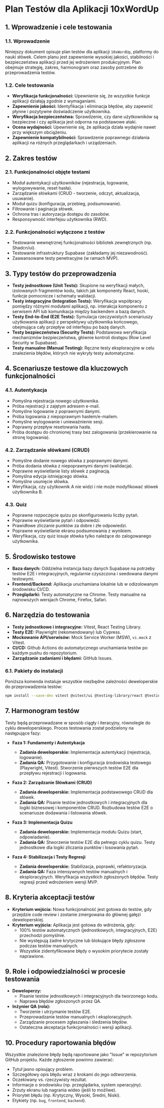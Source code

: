# Plan Testów dla Aplikacji 10xWordUp

## 1. Wprowadzenie i cele testowania

### 1.1. Wprowadzenie

Niniejszy dokument opisuje plan testów dla aplikacji `10xWordUp`, platformy do nauki słówek. Celem planu jest zapewnienie wysokiej jakości, stabilności i bezpieczeństwa aplikacji przed jej wdrożeniem produkcyjnym. Plan obejmuje strategię, zakres, harmonogram oraz zasoby potrzebne do przeprowadzenia testów.

### 1.2. Cele testowania

- **Weryfikacja funkcjonalności:** Upewnienie się, że wszystkie funkcje aplikacji działają zgodnie z wymaganiami.
- **Zapewnienie jakości:** Identyfikacja i eliminacja błędów, aby zapewnić płynne i pozytywne doświadczenie użytkownika.
- **Weryfikacja bezpieczeństwa:** Sprawdzenie, czy dane użytkowników są bezpieczne i czy aplikacja jest odporna na podstawowe ataki.
- **Ocena wydajności:** Upewnienie się, że aplikacja działa wydajnie nawet przy większym obciążeniu.
- **Zapewnienie kompatybilności:** Sprawdzenie poprawnego działania aplikacji na różnych przeglądarkach i urządzeniach.

## 2. Zakres testów

### 2.1. Funkcjonalności objęte testami

- Moduł autentykacji użytkowników (rejestracja, logowanie, wylogowywanie, reset hasła).
- Zarządzanie słówkami (CRUD - tworzenie, odczyt, aktualizacja, usuwanie).
- Moduł quizu (konfiguracja, przebieg, podsumowanie).
- Filtrowanie i paginacja słówek.
- Ochrona tras i autoryzacja dostępu do zasobów.
- Responsywność interfejsu użytkownika (RWD).

### 2.2. Funkcjonalności wyłączone z testów

- Testowanie wewnętrznej funkcjonalności bibliotek zewnętrznych (np. Shadcn/ui).
- Testowanie infrastruktury Supabase (zakładamy jej niezawodność).
- Zaawansowane testy penetracyjne (w ramach MVP).

## 3. Typy testów do przeprowadzenia

- **Testy jednostkowe (Unit Tests):** Skupione na weryfikacji małych, izolowanych fragmentów kodu, takich jak komponenty React, hooki, funkcje pomocnicze i schematy walidacji.
- **Testy integracyjne (Integration Tests):** Weryfikacja współpracy pomiędzy różnymi modułami aplikacji, np. interakcja komponentu z serwisem API lub komunikacja między backendem a bazą danych.
- **Testy End-to-End (E2E Tests):** Symulacja rzeczywistych scenariuszy użytkowania aplikacji z perspektywy użytkownika końcowego, obejmująca cały przepływ od interfejsu po bazę danych.
- **Testy bezpieczeństwa (Security Tests):** Podstawowa weryfikacja mechanizmów bezpieczeństwa, głównie kontroli dostępu (Row Level Security w Supabase).
- **Testy manualne (Manual Testing):** Ręczne testy eksploracyjne w celu znalezienia błędów, których nie wykryły testy automatyczne.

## 4. Scenariusze testowe dla kluczowych funkcjonalności

### 4.1. Autentykacja

- Pomyślna rejestracja nowego użytkownika.
- Próba rejestracji z zajętym adresem e-mail.
- Pomyślne logowanie z poprawnymi danymi.
- Próba logowania z niepoprawnym hasłem/e-mailem.
- Pomyślne wylogowanie i unieważnienie sesji.
- Poprawny przepływ resetowania hasła.
- Próba dostępu do chronionej trasy bez zalogowania (przekierowanie na stronę logowania).

### 4.2. Zarządzanie słówkami (CRUD)

- Pomyślne dodanie nowego słówka z poprawnymi danymi.
- Próba dodania słówka z niepoprawnymi danymi (walidacja).
- Poprawne wyświetlanie listy słówek z paginacją.
- Pomyślna edycja istniejącego słówka.
- Pomyślne usunięcie słówka.
- Weryfikacja, czy użytkownik A nie widzi i nie może modyfikować słówek użytkownika B.

### 4.3. Quiz

- Poprawne rozpoczęcie quizu po skonfigurowaniu liczby pytań.
- Poprawne wyświetlanie pytań i odpowiedzi.
- Prawidłowe zliczanie punktów za dobre i złe odpowiedzi.
- Poprawne wyświetlanie ekranu podsumowania z wynikiem.
- Weryfikacja, czy quiz losuje słówka tylko należące do zalogowanego użytkownika.

## 5. Środowisko testowe

- **Baza danych:** Oddzielna instancja bazy danych Supabase na potrzeby testów E2E i integracyjnych, regularnie czyszczona i seedowana danymi testowymi.
- **Frontend/Backend:** Aplikacja uruchamiana lokalnie lub w odizolowanym środowisku CI/CD.
- **Przeglądarki:** Testy automatyczne na Chrome. Testy manualne na najnowszych wersjach Chrome, Firefox, Safari.

## 6. Narzędzia do testowania

- **Testy jednostkowe i integracyjne:** Vitest, React Testing Library.
- **Testy E2E:** Playwright (rekomendowany) lub Cypress.
- **Mockowanie API/serwisów:** Mock Service Worker (MSW), `vi.mock` z Vitest.
- **CI/CD:** Github Actions do automatycznego uruchamiania testów po każdym pushu do repozytorium.
- **Zarządzanie zadaniami i błędami:** GitHub Issues.

### 6.1. Pakiety do instalacji

Poniższa komenda instaluje wszystkie niezbędne zależności deweloperskie do przeprowadzenia testów:

```bash
npm install --save-dev vitest @vitest/ui @testing-library/react @testing-library/jest-dom jsdom @playwright/test msw
```

## 7. Harmonogram testów

Testy będą przeprowadzane w sposób ciągły i iteracyjny, równolegle do cyklu deweloperskiego. Proces testowania został podzielony na następujące fazy:

- **Faza 1: Fundamenty i Autentykacja**
  - **Zadania deweloperskie:** Implementacja autentykacji (rejestracja, logowanie).
  - **Zadania QA:** Przygotowanie i konfiguracja środowiska testowego (Playwright, Vitest). Stworzenie pierwszych testów E2E dla przepływu rejestracji i logowania.

- **Faza 2: Zarządzanie Słówkami (CRUD)**
  - **Zadania deweloperskie:** Implementacja podstawowego CRUD dla słówek.
  - **Zadania QA:** Pisanie testów jednostkowych i integracyjnych dla logiki biznesowej i komponentów CRUD. Rozbudowa testów E2E o scenariusze dodawania i listowania słówek.

- **Faza 3: Implementacja Quizu**
  - **Zadania deweloperskie:** Implementacja modułu Quizu (start, odpowiadanie).
  - **Zadania QA:** Stworzenie testów E2E dla pełnego cyklu quizu. Testy jednostkowe dla logiki zliczania punktów i losowania pytań.

- **Faza 4: Stabilizacja i Testy Regresji**
  - **Zadania deweloperskie:** Stabilizacja, poprawki, refaktoryzacja.
  - **Zadania QA:** Faza intensywnych testów manualnych i eksploracyjnych. Weryfikacja wszystkich zgłoszonych błędów. Testy regresji przed wdrożeniem wersji MVP.

## 8. Kryteria akceptacji testów

- **Kryterium wejścia:** Nowa funkcjonalność jest gotowa do testów, gdy przejdzie code review i zostanie zmergowana do głównej gałęzi deweloperskiej.
- **Kryterium wyjścia:** Aplikacja jest gotowa do wdrożenia, gdy:
  - 100% testów automatycznych (jednostkowych, integracyjnych, E2E) przechodzi pomyślnie.
  - Nie występują żadne krytyczne lub blokujące błędy zgłoszone podczas testów manualnych.
  - Wszystkie zidentyfikowane błędy o wysokim priorytecie zostały naprawione.

## 9. Role i odpowiedzialności w procesie testowania

- **Deweloperzy:**
  - Pisanie testów jednostkowych i integracyjnych dla tworzonego kodu.
  - Naprawa błędów zgłoszonych przez QA.
- **Inżynier QA (rola):**
  - Tworzenie i utrzymanie testów E2E.
  - Przeprowadzanie testów manualnych i eksploracyjnych.
  - Zarządzanie procesem zgłaszania i śledzenia błędów.
  - Ostateczna akceptacja funkcjonalności i wersji aplikacji.

## 10. Procedury raportowania błędów

Wszystkie znalezione błędy będą raportowane jako "Issue" w repozytorium GitHub projektu. Każde zgłoszenie powinno zawierać:

- Tytuł jasno opisujący problem.
- Szczegółowy opis błędu wraz z krokami do jego odtworzenia.
- Oczekiwany vs. rzeczywisty rezultat.
- Informacje o środowisku (np. przeglądarka, system operacyjny).
- Zrzuty ekranu lub nagrania wideo (jeśli to możliwe).
- Priorytet błędu (np. Krytyczny, Wysoki, Średni, Niski).
- Etykiety (np. `bug`, `frontend`, `backend`).
